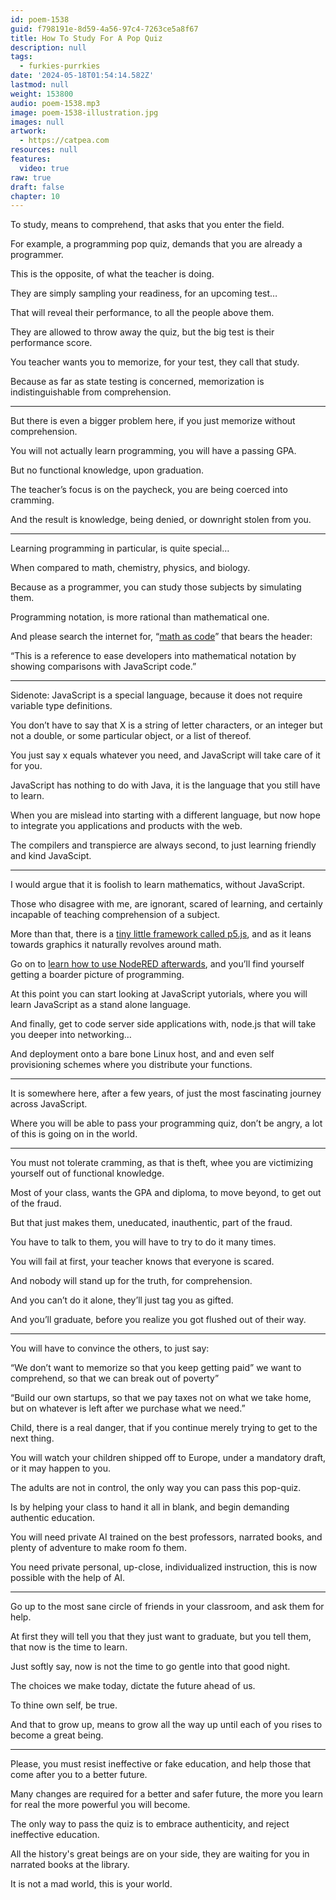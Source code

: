 ```yaml
---
id: poem-1538
guid: f798191e-8d59-4a56-97c4-7263ce5a8f67
title: How To Study For A Pop Quiz
description: null
tags:
  - furkies-purrkies
date: '2024-05-18T01:54:14.582Z'
lastmod: null
weight: 153800
audio: poem-1538.mp3
image: poem-1538-illustration.jpg
images: null
artwork:
  - https://catpea.com
resources: null
features:
  video: true
raw: true
draft: false
chapter: 10
---
```


To study, means to comprehend,
that asks that you enter the field.

For example, a programming pop quiz,
demands that you are already a programmer.

This is the opposite,
of what the teacher is doing.

They are simply sampling your readiness,
for an upcoming test…

That will reveal their performance,
to all the people above them.

They are allowed to throw away the quiz,
but the big test is their performance score.

You teacher wants you to memorize,
for your test, they call that study.

Because as far as state testing is concerned,
memorization is indistinguishable from comprehension.

---

But there is even a bigger problem here,
if you just memorize without comprehension.

You will not actually learn programming,
you will have a passing GPA.

But no functional knowledge,
upon graduation.

The teacher’s focus is on the paycheck,
you are being coerced into cramming.

And the result is knowledge,
being denied, or downright stolen from you.

---

Learning programming in particular,
is quite special…

When compared to
math, chemistry, physics, and biology.

Because as a programmer,
you can study those subjects by simulating them.

Programming notation,
is more rational than mathematical one.

And please search the internet for,
“[math as code][1]” that bears the header:

“This is a reference to ease developers into mathematical notation
by showing comparisons with JavaScript code.”

---

Sidenote: JavaScript is a special language,
because it does not require variable type definitions.

You don’t have to say that X is a string of letter characters,
or an integer but not a double, or some particular object, or a list of thereof.

You just say x equals whatever you need,
and JavaScript will take care of it for you.

JavaScript has nothing to do with Java,
it is the language that you still have to learn.

When you are mislead into starting with a different language,
but now hope to integrate you applications and products with the web.

The compilers and transpierce are always second,
to just learning friendly and kind JavaScipt.

---

I would argue that it is foolish to learn mathematics,
without JavaScript.

Those who disagree with me, are ignorant, scared of learning,
and certainly incapable of teaching comprehension of a subject.

More than that, there is a [tiny little framework called p5.js][2],
and as it leans towards graphics it naturally revolves around math.

Go on to [learn how to use NodeRED afterwards][3],
and you’ll find yourself getting a boarder picture of programming.

At this point you can start looking at JavaScript yutorials,
where you will learn JavaScript as a stand alone language.

And finally, get to code server side applications with,
node.js that will take you deeper into networking…

And deployment onto a bare bone Linux host,
and and even self provisioning schemes where you distribute your functions.

---

It is somewhere here, after a few years,
of just the most fascinating journey across JavaScript.

Where you will be able to pass your programming quiz,
don’t be angry, a lot of this is going on in the world.

---

You must not tolerate cramming, as that is theft,
whee you are victimizing yourself out of functional knowledge.

Most of your class, wants the GPA and diploma,
to move beyond, to get out of the fraud.

But that just makes them,
uneducated, inauthentic, part of the fraud.

You have to talk to them,
you will have to try to do it many times.

You will fail at first,
your teacher knows that everyone is scared.

And nobody will stand up for the truth,
for comprehension.

And you can’t do it alone,
they’ll just tag you as gifted.

And you’ll graduate,
before you realize you got flushed out of their way.

---

You will have to convince the others,
to just say:

“We don’t want to memorize so that you keep getting paid”
we want to comprehend, so that we can break out of poverty”

“Build our own startups, so that we pay taxes not on what we take home,
but on whatever is left after we purchase what we need.”

Child, there is a real danger,
that if you continue merely trying to get to the next thing.

You will watch your children shipped off to Europe,
under a mandatory draft, or it may happen to you.

The adults are not in control,
the only way you can pass this pop-quiz.

Is by helping your class to hand it all in blank,
and begin demanding authentic education.

You will need private AI trained on the best professors,
narrated books, and plenty of adventure to make room fo them.

You need private personal, up-close, individualized instruction,
this is now possible with the help of AI.

---

Go up to the most sane circle of friends in your classroom,
and ask them for help.

At first they will tell you that they just want to graduate,
but you tell them, that now is the time to learn.

Just softly say,
now is not the time to go gentle into that good night.

The choices we make today,
dictate the future ahead of us.

To thine own self,
be true.

And that to grow up, means to grow all the way up
until each of you rises to become a great being.


---

Please, you must resist ineffective or fake education,
and help those that come after you to a better future.

Many changes are required for a better and safer future,
the more you learn for real the more powerful you will become.

The only way to pass the quiz is to embrace authenticity,
and reject ineffective education.

All the history's great beings are on your side,
they are waiting for you in narrated books at the library.

It is not a mad world,
this is your world.

[1]: https://github.com/Experience-Monks/math-as-code
[2]: https://www.youtube.com/watch?v=8j0UDiN7my4&list=PLglp04UYZK_PrN6xWo_nJ-8kzyXDyFUwi
[3]: https://www.youtube.com/results?search_query=NodeRED+Tutorials
[4]: https://www.youtube.com/results?search_query=JavaScript+Tutorials
